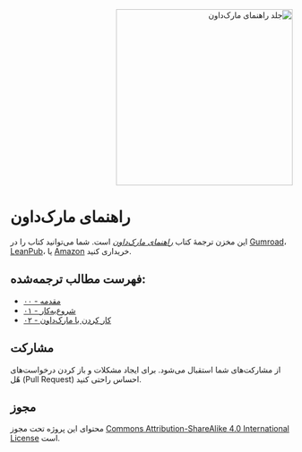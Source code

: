 <div dir=rtl><img src="https://github.com/MOSiHiHi/markdown-guide-book-fa/blob/master/cover.png" alt="جلد راهنمای مارک‌داون" width="315"></div>

# راهنمای مارک‌داون

این مخزن ترجمهٔ کتاب [_راهنمای مارک‌داون_](https://www.markdownguide.org/book) است. شما می‌توانید کتاب را در [Gumroad](https://gum.co/markdownguide)، [LeanPub](https://leanpub.com/themarkdownguide)، یا [Amazon](https://www.amazon.com/dp/B07G7JB641) خریداری کنید.

## فهرست مطالب ترجمه‌شده:
- [۰۰ - مقدمه](https://github.com/MOSiHiHi/markdown-guide-book-fa/blob/master/manuscript/%DB%B0%DB%B0%20-%20%D9%85%D9%82%D8%AF%D9%85%D9%87.md)
- [۰۱ - شروع‌به‌کار](https://github.com/MOSiHiHi/markdown-guide-book-fa/blob/master/manuscript/%DB%B0%DB%B1%20-%20%D8%B4%D8%B1%D9%88%D8%B9%E2%80%8C%D8%A8%D9%87%E2%80%8C%DA%A9%D8%A7%D8%B1.md)
- [۰۲ - کار کردن با مارک‌داون](https://github.com/MOSiHiHi/markdown-guide-book-fa/blob/master/manuscript/%DB%B0%DB%B2%20-%20%DA%A9%D8%A7%D8%B1%20%DA%A9%D8%B1%D8%AF%D9%86%20%D8%A8%D8%A7%20%D9%85%D8%A7%D8%B1%DA%A9%E2%80%8C%D8%AF%D8%A7%D9%88%D9%86.md)

## مشارکت

از مشارکت‌های شما استقبال می‌شود. برای ایجاد مشکلات و باز کردن درخواست‌های هًل (Pull Request) احساس راحتی کنید.

## مجوز

محتوای این پروژه تحت مجوز [Commons Attribution-ShareAlike 4.0 International License](https://creativecommons.org/licenses/by-sa/4.0/) است.
